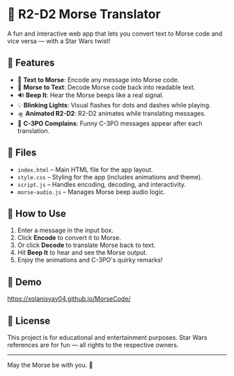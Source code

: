 # 🤖 R2-D2 Morse Translator

A fun and interactive web app that lets you convert text to Morse code and vice versa — with a Star Wars twist!

## 🚀 Features

- 🔐 **Text to Morse**: Encode any message into Morse code.
- 📡 **Morse to Text**: Decode Morse code back into readable text.
- 🔊 **Beep It**: Hear the Morse beeps like a real signal.
- 💡 **Blinking Lights**: Visual flashes for dots and dashes while playing.
- 🛸 **Animated R2-D2**: R2-D2 animates while translating messages.
- 🤖 **C-3PO Complains**: Funny C-3PO messages appear after each translation.

## 📂 Files

- `index.html` – Main HTML file for the app layout.
- `style.css` – Styling for the app (includes animations and theme).
- `script.js` – Handles encoding, decoding, and interactivity.
- `morse-audio.js` – Manages Morse beep audio logic.

## 🧠 How to Use

1. Enter a message in the input box.
2. Click **Encode** to convert it to Morse.
3. Or click **Decode** to translate Morse back to text.
4. Hit **Beep It** to hear and see the Morse output.
5. Enjoy the animations and C-3PO's quirky remarks!

## 📸 Demo
https://xolanisyav04.github.io/MorseCode/

## 📜 License

This project is for educational and entertainment purposes. Star Wars references are for fun — all rights to the respective owners.

---

May the Morse be with you. 🌌
